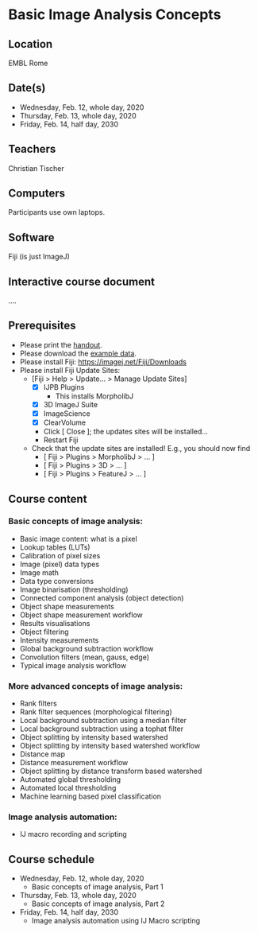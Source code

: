# Basic Image Analysis Concepts

## Location

EMBL Rome

## Date(s)

- Wednesday, Feb. 12, whole day, 2020
- Thursday, Feb. 13, whole day, 2020
- Friday, Feb. 14, half day, 2030 

## Teachers

Christian Tischer

## Computers

Participants use own laptops.

## Software

Fiji (is just ImageJ)

## Interactive course document

....

## Prerequisites

- Please print the [handout](https://github.com/tischi/imagej-courses/blob/master/handouts/image-analysis-basics.pdf).
- Please download the [example data](https://github.com/embl-cba/imagej-courses/archive/master.zip).
- Please install Fiji: https://imagej.net/Fiji/Downloads
- Please install Fiji Update Sites: 
  - [Fiji > Help > Update... > Manage Update Sites]
    - [X] IJPB Plugins
       - This installs MorpholibJ
    - [X] 3D ImageJ Suite
    - [X] ImageScience
    - [X] ClearVolume 
    - Click [ Close ]; the updates sites will be installed...
    - Restart Fiji
  - Check that the update sites are installed! E.g., you should now find
    - [ Fiji > Plugins > MorpholibJ > ... ]
    - [ Fiji > Plugins > 3D > ... ]
    - [ Fiji > Plugins > FeatureJ > ... ]

## Course content

### Basic concepts of image analysis:

- Basic image content: what is a pixel
- Lookup tables (LUTs)
- Calibration of pixel sizes
- Image (pixel) data types
- Image math
- Data type conversions
- Image binarisation (thresholding)
- Connected component analysis (object detection)
- Object shape measurements
- Object shape measurement workflow
- Results visualisations
- Object filtering
- Intensity measurements
- Global background subtraction workflow
- Convolution filters (mean, gauss, edge)
- Typical image analysis workflow

### More advanced concepts of image analysis:

- Rank filters
- Rank filter sequences (morphological filtering)
- Local background subtraction using a median filter
- Local background subtraction using a tophat filter
- Object splitting by intensity based watershed
- Object splitting by intensity based watershed workflow
- Distance map
- Distance measurement workflow
- Object splitting by distance transform based watershed
- Automated global thresholding
- Automated local thresholding
- Machine learning based pixel classification

### Image analysis automation:

- IJ macro recording and scripting


## Course schedule

- Wednesday, Feb. 12, whole day, 2020
	- Basic concepts of image analysis, Part 1
- Thursday, Feb. 13, whole day, 2020
	- Basic concepts of image analysis, Part 2
- Friday, Feb. 14, half day, 2030
	- Image analysis automation using IJ Macro scripting

